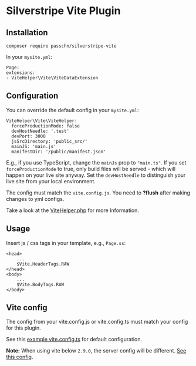 # Silverstripe Vite Plugin

## Installation

```
composer require passchn/silverstripe-vite
```

In your `mysite.yml`:

```
Page:
extensions:
- ViteHelper\Vite\ViteDataExtension
```

## Configuration

You can override the default config in your `mysite.yml`:

```
ViteHelper\Vite\ViteHelper:
  forceProductionMode: false
  devHostNeedle: '.test'
  devPort: 3000
  jsSrcDirectory: 'public_src/'
  mainJS: 'main.js'
  manifestDir: '/public/manifest.json'
```

E.g., if you use TypeScript, change the `mainJs` prop to `"main.ts"`. If you set `forceProductionMode` to true, only build files will be served - which will happen on your live site anyway. 
Set the `devHostNeedle` to distinguish your live site from your local environment. 

The config must match the `vite.config.js`. You need to **?flush** after making changes to yml configs. 

Take a look at the [ViteHelper.php](https://github.com/passchn/silverstripe-vite/blob/master/src/Vite/ViteHelper.php) for more Information. 

## Usage 

Insert js / css tags in your template, e.g., `Page.ss`:

```
<head>
    ...
    $Vite.HeaderTags.RAW
</head>
<body>
    ...
    $Vite.BodyTags.RAW
</body>
```

## Vite config

The config from your vite.config.js or vite.config.ts must match your config for this plugin. 

See this [example vite.config.ts](https://github.com/brandcom/silverstripe-vite/wiki/example-vite-config) for default configuration. 

**Note:** When using vite below `2.9.0`, the server config will be different. [See this config](https://github.com/brandcom/silverstripe-vite/wiki/example-vite-config#vite-below-290).

